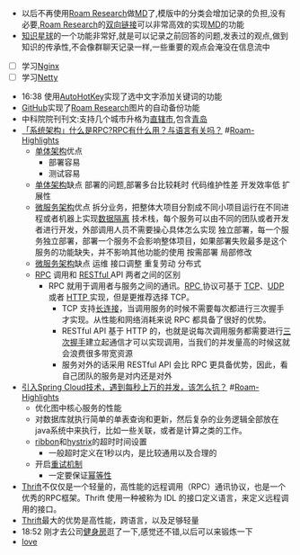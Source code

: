 - 以后不再使用[Roam Research](<Roam Research.md>)做[MD](<MD.md>)了,模版中的分类会增加记录的负担,没有必要,[Roam Research](<Roam Research.md>)的[双向链接](<双向链接.md>)可以非常高效的实现[MD](<MD.md>)的功能
- [知识星球](<知识星球.md>)的一个功能非常好,就是可以记录之前回答的问题,发表过的观点,做到知识的传承性,不会像群聊天记录一样,一些重要的观点会淹没在信息流中
- [ ] 学习[Nginx](<Nginx.md>)
- [ ] 学习[Netty](<Netty.md>)
- 16:38 使用[AutoHotKey](<AutoHotKey.md>)实现了选中文字添加关键词的功能
- [GitHub](<GitHub.md>)实现了[Roam Research](<Roam Research.md>)图片的自动备份功能
- 中科院院刊刊文:支持几个城市升格为[直辖市](<直辖市.md>),包含[青岛](<青岛.md>)
- [「系统架构」什么是RPC?RPC有什么用？与语言有关吗？](https://www.toutiao.com/a6848500354946957836/) #[Roam-Highlights](<Roam-Highlights.md>)
    - [单体架构](<单体架构.md>)优点
        - 部署容易
        - 测试容易
    - [单体架构](<单体架构.md>)缺点
        部署的问题,部署多台比较耗时
        代码维护性差
        开发效率低
        扩展性
    - [微服务架构](<微服务架构.md>)优点
        拆分业务，把整体大项目分割成不同小项目运行在不同进程或者机器上实现[数据隔离](<数据隔离.md>)
        技术栈，每个服务可以由不同的团队或者开发者进行开发，外部调用人员不需要操心具体怎么实现
        独立部署，每一个服务独立部署，部署一个服务不会影响整体项目，如果部署失败最多是这个服务的功能缺失，并不影响其他功能的使用
        按需部署
        局部修改
    - [微服务架构](<微服务架构.md>)缺点
        运维
        接口调整
        重复劳动
        分布式
    - [RPC](<RPC.md>) 调用和 [RESTful ](<RESTful .md>)API 两者之间的区别
        - RPC 就用于调用者与服务之间的通讯。[RPC ](<RPC .md>)协议可基于 [TCP](<TCP.md>)、[UDP ](<UDP .md>)或者 [HTTP ](<HTTP .md>)实现，但是更推荐选择 TCP。
            - TCP 支持[长连接](<长连接.md>)，当调用服务的时候不需要每次都进行三次握手才实现。从性能和网络消耗来说 RPC 都具备了很好的优势。
            - RESTful API 基于 HTTP 的，也就是说每次调用服务都需要进行[三次握手](<三次握手.md>)建立起通信才可以实现调用，当我们的并发量高的时候这就会浪费很多带宽资源
            - 服务对外的话采用 RESTful API 会比 RPC 更具备优势，因此，看自己团队的服务是对内还是对外
- [引入Spring Cloud技术，遇到每秒上万的并发，该怎么抗？](https://www.toutiao.com/a6828530503407108622/) #[Roam-Highlights](<Roam-Highlights.md>)
    - 优化图中核心服务的性能
    - 对数据库就执行简单的单表查询和更新，然后复杂的业务逻辑全部放在java系统中来执行，比如一些关联，或者是计算之类的工作。
    - [ribbon](<ribbon.md>)和[hystrix](<hystrix.md>)的超时时间设置
        - 一般超时定义在1秒以内，是比较通用以及合理的
    - 开启[重试机制](<重试机制.md>)
        - 一定要保证[幂等性](<幂等性.md>)
- [Thrift](<Thrift.md>)不仅仅是一个轻量的，高性能的远程调用（RPC）通讯协议，也是一个优秀的RPC框架。Thrift 使用一种被称为 IDL 的接口定义语言，来定义远程调用的接口。
- [Thrift](<Thrift.md>)最大的优势是高性能，跨语言，以及足够轻量
- 18:52 刚才去公司[健身房](<健身房.md>)逛了一下,感觉还不错,以后可以来锻炼一下
- [love](<love.md>)
